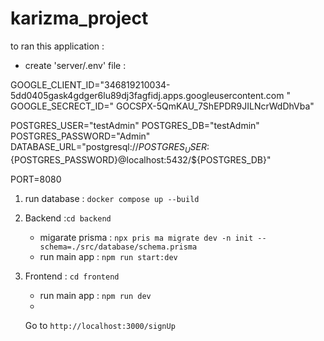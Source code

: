 # karizma_project

to ran this application :

- create 'server/.env' file :

GOOGLE_CLIENT_ID="346819210034-5dd0405gask4gdger6lu89dj3fagfidj.apps.googleusercontent.com "
GOOGLE_SECRECT_ID=" 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"


POSTGRES_USER="testAdmin"
POSTGRES_DB="testAdmin"
POSTGRES_PASSWORD="Admin"
DATABASE_URL="postgresql://${POSTGRES_USER}:${POSTGRES_PASSWORD}@localhost:5432/${POSTGRES_DB}"



PORT=8080


1. run database : `docker compose up --build`
2. Backend :`cd backend `

   - migarate prisma : `npx pris ma migrate dev -n init --schema=./src/database/schema.prisma`
   - run main app : `npm run start:dev`

3. Frontend : `cd frontend `

   - run main app : `npm run dev `
   - 
   Go to `http://localhost:3000/signUp `
